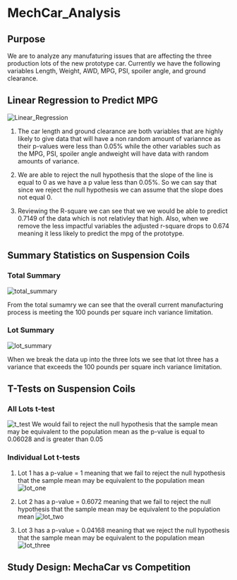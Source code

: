 # MechCar_Analysis

## Purpose
We are to analyze any manufaturing issues that are affecting the three production lots of the new prototype car. Currently we have the following variables Length, Weight, AWD, MPG, PSI, spoiler angle, and ground clearance.

## Linear Regression to Predict MPG
![Linear_Regression](https://user-images.githubusercontent.com/108701073/195098183-56ed4fb6-4201-4d81-86e8-b697c8db541b.png)

1) The car length and ground clearance are both variables that are highly likely to give data that will have a non random amount of variannce as their p-values were less than 0.05% while the other variables such as the MPG, PSI, spoiler angle andweight will have data with random amounts of variance.

2) We are able to reject the null hypothesis that the slope of the line is equal to 0 as we have a p value less than 0.05%. So we can say that since we reject the null hypothesis we can assume that the slope does not equal 0.

3) Reviewing the R-square we can see that we we would be able to predict 0.7149 of the data which is not relativley that high. Also, when we remove the less impactful variables the adjusted r-square drops to 0.674 meaning it less likely to predict the mpg of the prototype.

## Summary Statistics on Suspension Coils
### Total Summary
![total_summary](https://user-images.githubusercontent.com/108701073/195099210-de115b31-812b-4ea0-99d4-ec646824db85.png)

From the total sumamry we can see that the overall current manufacturing process is meeting the 100 pounds per square inch variance limitation.

### Lot Summary
![lot_summary](https://user-images.githubusercontent.com/108701073/195099232-3e008671-7f2c-40df-b989-bb513aa9a0fb.png)

When we break the data up into the three lots we see that lot three has a variance that exceeds the 100 pounds per square inch variance limitation.

## T-Tests on Suspension Coils

### All Lots t-test
![t_test](https://user-images.githubusercontent.com/108701073/195100537-0ccd807b-5dcb-4410-898e-c657da25cfc5.png)
We would fail to reject the null hypothesis that the sample mean may be equivalent to the population mean as the p-value is equal to 0.06028 and is greater than 0.05

### Individual Lot t-tests

1) Lot 1 has a p-value = 1 meaning that we fail to reject the null hypothesis that the sample mean may be equivalent to the population mean
![lot_one](https://user-images.githubusercontent.com/108701073/195101928-2b475483-c2f2-4034-8645-dcd12cc33930.png)

2) Lot 2 has a p-value = 0.6072 meaning that we fail to reject the null hypothesis that the sample mean may be equivalent to the population mean
![lot_two](https://user-images.githubusercontent.com/108701073/195102617-f02e53a8-2b66-47d9-9a80-2efceb2305d3.png)

3) Lot 3 has a p-value = 0.04168 meaning that we reject the null hypothesis that the sample mean may be equivalent to the population mean
![lot_three](https://user-images.githubusercontent.com/108701073/195102778-9cfd1c01-7728-48d7-8ab1-f5d2044d1510.png)


## Study Design: MechaCar vs Competition
